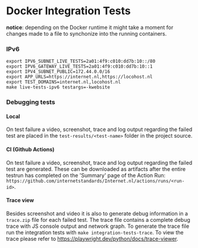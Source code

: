 # Docker Integration Tests



**notice**: depending on the Docker runtime it might take a moment for changes made to a file to synchonize into the running containers.

### IPv6

    export IPV6_SUBNET_LIVE_TESTS=2a01:4f9:c010:dd7b:10::/80
    export IPV6_GATEWAY_LIVE_TESTS=2a01:4f9:c010:dd7b:10::1
    export IPV4_SUBNET_PUBLIC=172.44.0.0/16
    export APP_URLS=https://internet.nl,https://locohost.nl
    export TEST_DOMAINS=internet.nl,locohost.nl
    make live-tests-ipv6 testargs=-kwebsite

### Debugging tests

#### Local
On test failure a video, screenshot, trace and log output regarding the failed test are placed in the `test-results/<test-name>` folder in the project source.

#### CI (Github Actions)
On test failure a video, screenshot, trace and log output regarding the failed test are generated. These can be downloaded as artifacts after the entire testrun has completed on the 'Summary' page of the Action Run: `https://github.com/internetstandards/Internet.nl/actions/runs/<run-id>`.

#### Trace view

Besides screenshot and video it is also to generate debug information in a `trace.zip` file for each failed test. The trace file contains a complete debug trace with JS console output and network graph. To generate the trace file run the integration tests with `make integration-tests-trace`. To view the trace please refer to https://playwright.dev/python/docs/trace-viewer.